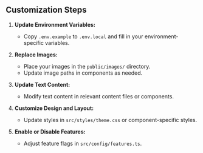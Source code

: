 ## Customization Steps

  1. **Update Environment Variables:**

     - Copy `.env.example` to `.env.local` and fill in your environment-specific variables.

  2. **Replace Images:**

     - Place your images in the `public/images/` directory.
     - Update image paths in components as needed.

  3. **Update Text Content:**

     - Modify text content in relevant content files or components.

  4. **Customize Design and Layout:**

     - Update styles in `src/styles/theme.css` or component-specific styles.

  5. **Enable or Disable Features:**

     - Adjust feature flags in `src/config/features.ts`.
